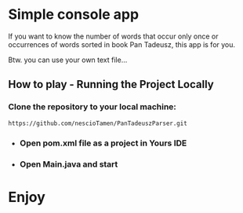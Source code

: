 # Simple console app
If you want to know the number of words that occur only once or occurrences of words sorted in book Pan Tadeusz, 
this app is for you.

Btw. you can use your own text file...

## How to play - Running the Project Locally

### Clone the repository to your local machine:

```bash
https://github.com/nescioTamen/PanTadeuszParser.git
```
* ### Open pom.xml file as a project in Yours IDE
* ### Open Main.java and start

# Enjoy

